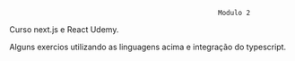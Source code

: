                                                         Modulo 2

Curso next.js e React Udemy.

Alguns exercios utilizando as linguagens acima e integração do typescript.